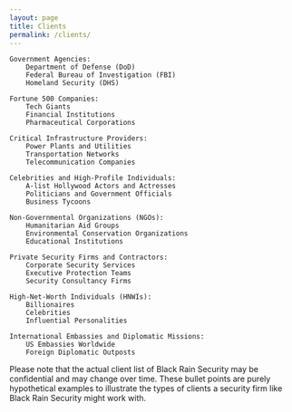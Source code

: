 ```yaml
---
layout: page
title: Clients
permalink: /clients/
---
```

    Government Agencies:
        Department of Defense (DoD)
        Federal Bureau of Investigation (FBI)
        Homeland Security (DHS)

    Fortune 500 Companies:
        Tech Giants 
        Financial Institutions 
        Pharmaceutical Corporations 

    Critical Infrastructure Providers:
        Power Plants and Utilities
        Transportation Networks
        Telecommunication Companies

    Celebrities and High-Profile Individuals:
        A-list Hollywood Actors and Actresses
        Politicians and Government Officials
        Business Tycoons

    Non-Governmental Organizations (NGOs):
        Humanitarian Aid Groups
        Environmental Conservation Organizations
        Educational Institutions

    Private Security Firms and Contractors:
        Corporate Security Services
        Executive Protection Teams
        Security Consultancy Firms

    High-Net-Worth Individuals (HNWIs):
        Billionaires
        Celebrities
        Influential Personalities

    International Embassies and Diplomatic Missions:
        US Embassies Worldwide
        Foreign Diplomatic Outposts

Please note that the actual client list of Black Rain Security may be confidential and may change over time. These bullet points are purely hypothetical examples to illustrate the types of clients a security firm like Black Rain Security might work with.
